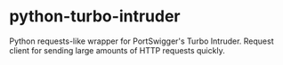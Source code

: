 # python-turbo-intruder
Python requests-like wrapper for PortSwigger's Turbo Intruder. Request client for sending large amounts of HTTP requests quickly.
